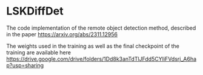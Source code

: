 # LSKDiffDet
The code implementation of the remote object detection method, described in the paper https://arxiv.org/abs/2311.12956

The weights used in the training as well as the final checkpoint of the training are available here https://drive.google.com/drive/folders/1Dd8k3anTdTlJFdd5CYIiFVdsrj_A6hap?usp=sharing
